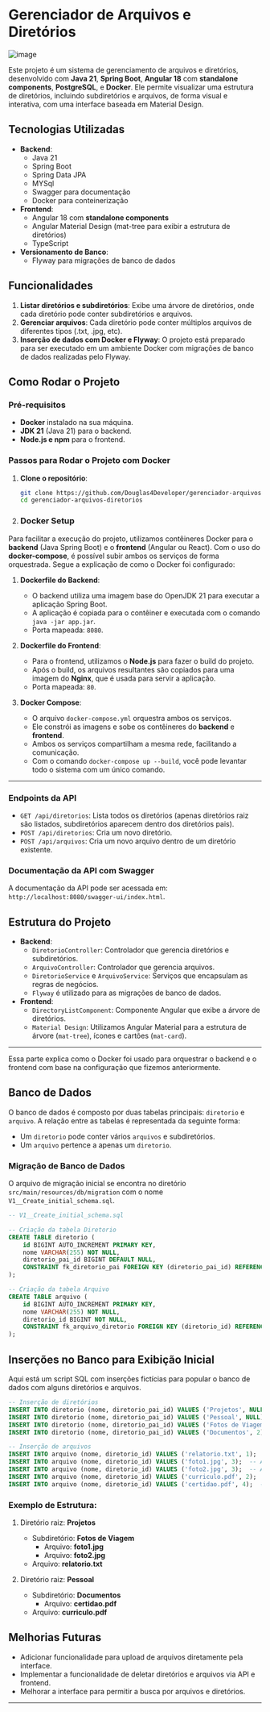 
# Gerenciador de Arquivos e Diretórios
![image](https://github.com/user-attachments/assets/1f1b8a90-4fcf-428d-b8fe-cfbfbc334eba)

Este projeto é um sistema de gerenciamento de arquivos e diretórios, desenvolvido com **Java 21**, **Spring Boot**, **Angular 18** com **standalone components**, **PostgreSQL**, e **Docker**. Ele permite visualizar uma estrutura de diretórios, incluindo subdiretórios e arquivos, de forma visual e interativa, com uma interface baseada em Material Design.

## Tecnologias Utilizadas

- **Backend**: 
  - Java 21
  - Spring Boot
  - Spring Data JPA
  - MYSql
  - Swagger para documentação
  - Docker para conteinerização
- **Frontend**:
  - Angular 18 com **standalone components**
  - Angular Material Design (mat-tree para exibir a estrutura de diretórios)
  - TypeScript
- **Versionamento de Banco**: 
  - Flyway para migrações de banco de dados

## Funcionalidades

1. **Listar diretórios e subdiretórios**: Exibe uma árvore de diretórios, onde cada diretório pode conter subdiretórios e arquivos.
2. **Gerenciar arquivos**: Cada diretório pode conter múltiplos arquivos de diferentes tipos (.txt, .jpg, etc).
3. **Inserção de dados com Docker e Flyway**: O projeto está preparado para ser executado em um ambiente Docker com migrações de banco de dados realizadas pelo Flyway.

## Como Rodar o Projeto

### Pré-requisitos

- **Docker** instalado na sua máquina.
- **JDK 21** (Java 21) para o backend.
- **Node.js e npm** para o frontend.

### Passos para Rodar o Projeto com Docker

1. **Clone o repositório**:
   ```bash
   git clone https://github.com/Douglas4Developer/gerenciador-arquivos-diretorios.git
   cd gerenciador-arquivos-diretorios
   ```

2. ### Docker Setup

Para facilitar a execução do projeto, utilizamos contêineres Docker para o **backend** (Java Spring Boot) e o **frontend** (Angular ou React). Com o uso do **docker-compose**, é possível subir ambos os serviços de forma orquestrada.
Segue a explicação de como o Docker foi configurado:

1. **Dockerfile do Backend**:
    - O backend utiliza uma imagem base do OpenJDK 21 para executar a aplicação Spring Boot.
    - A aplicação é copiada para o contêiner e executada com o comando `java -jar app.jar`.
    - Porta mapeada: `8080`.

2. **Dockerfile do Frontend**:
    - Para o frontend, utilizamos o **Node.js** para fazer o build do projeto.
    - Após o build, os arquivos resultantes são copiados para uma imagem do **Nginx**, que é usada para servir a aplicação.
    - Porta mapeada: `80`.

3. **Docker Compose**:
    - O arquivo `docker-compose.yml` orquestra ambos os serviços.
    - Ele constrói as imagens e sobe os contêineres do **backend** e **frontend**.
    - Ambos os serviços compartilham a mesma rede, facilitando a comunicação.
    - Com o comando `docker-compose up --build`, você pode levantar todo o sistema com um único comando.

---

### Endpoints da API

- `GET /api/diretorios`: Lista todos os diretórios (apenas diretórios raiz são listados, subdiretórios aparecem dentro dos diretórios pais).
- `POST /api/diretorios`: Cria um novo diretório.
- `POST /api/arquivos`: Cria um novo arquivo dentro de um diretório existente.

### Documentação da API com Swagger

A documentação da API pode ser acessada em: `http://localhost:8080/swagger-ui/index.html`.

## Estrutura do Projeto

- **Backend**:
  - `DiretorioController`: Controlador que gerencia diretórios e subdiretórios.
  - `ArquivoController`: Controlador que gerencia arquivos.
  - `DiretorioService` e `ArquivoService`: Serviços que encapsulam as regras de negócios.
  - `Flyway` é utilizado para as migrações de banco de dados.
- **Frontend**:
  - `DirectoryListComponent`: Componente Angular que exibe a árvore de diretórios.
  - `Material Design`: Utilizamos Angular Material para a estrutura de árvore (`mat-tree`), ícones e cartões (`mat-card`).


---

Essa parte explica como o Docker foi usado para orquestrar o backend e o frontend com base na configuração que fizemos anteriormente.

## Banco de Dados

O banco de dados é composto por duas tabelas principais: `diretorio` e `arquivo`. A relação entre as tabelas é representada da seguinte forma:

- Um `diretorio` pode conter vários `arquivos` e subdiretórios.
- Um `arquivo` pertence a apenas um `diretorio`.

### Migração de Banco de Dados

O arquivo de migração inicial se encontra no diretório `src/main/resources/db/migration` com o nome `V1__Create_initial_schema.sql`.

```sql
-- V1__Create_initial_schema.sql

-- Criação da tabela Diretorio
CREATE TABLE diretorio (
    id BIGINT AUTO_INCREMENT PRIMARY KEY,
    nome VARCHAR(255) NOT NULL,
    diretorio_pai_id BIGINT DEFAULT NULL,
    CONSTRAINT fk_diretorio_pai FOREIGN KEY (diretorio_pai_id) REFERENCES diretorio(id) ON DELETE SET NULL
);

-- Criação da tabela Arquivo
CREATE TABLE arquivo (
    id BIGINT AUTO_INCREMENT PRIMARY KEY,
    nome VARCHAR(255) NOT NULL,
    diretorio_id BIGINT NOT NULL,
    CONSTRAINT fk_arquivo_diretorio FOREIGN KEY (diretorio_id) REFERENCES diretorio(id) ON DELETE CASCADE
);
```

## Inserções no Banco para Exibição Inicial

Aqui está um script SQL com inserções fictícias para popular o banco de dados com alguns diretórios e arquivos.

```sql
-- Inserção de diretórios
INSERT INTO diretorio (nome, diretorio_pai_id) VALUES ('Projetos', NULL);  -- Diretório raiz
INSERT INTO diretorio (nome, diretorio_pai_id) VALUES ('Pessoal', NULL);  -- Diretório raiz
INSERT INTO diretorio (nome, diretorio_pai_id) VALUES ('Fotos de Viagem', 1);  -- Subdiretório de "Projetos"
INSERT INTO diretorio (nome, diretorio_pai_id) VALUES ('Documentos', 2);  -- Subdiretório de "Pessoal"

-- Inserção de arquivos
INSERT INTO arquivo (nome, diretorio_id) VALUES ('relatorio.txt', 1);  -- Arquivo no diretório "Projetos"
INSERT INTO arquivo (nome, diretorio_id) VALUES ('foto1.jpg', 3);  -- Arquivo no subdiretório "Fotos de Viagem"
INSERT INTO arquivo (nome, diretorio_id) VALUES ('foto2.jpg', 3);  -- Arquivo no subdiretório "Fotos de Viagem"
INSERT INTO arquivo (nome, diretorio_id) VALUES ('curriculo.pdf', 2);  -- Arquivo no diretório "Pessoal"
INSERT INTO arquivo (nome, diretorio_id) VALUES ('certidao.pdf', 4);  -- Arquivo no subdiretório "Documentos"
```

### Exemplo de Estrutura:

1. Diretório raiz: **Projetos**
   - Subdiretório: **Fotos de Viagem**
     - Arquivo: **foto1.jpg**
     - Arquivo: **foto2.jpg**
   - Arquivo: **relatorio.txt**
   
2. Diretório raiz: **Pessoal**
   - Subdiretório: **Documentos**
     - Arquivo: **certidao.pdf**
   - Arquivo: **curriculo.pdf**

## Melhorias Futuras

- Adicionar funcionalidade para upload de arquivos diretamente pela interface.
- Implementar a funcionalidade de deletar diretórios e arquivos via API e frontend.
- Melhorar a interface para permitir a busca por arquivos e diretórios.

---
